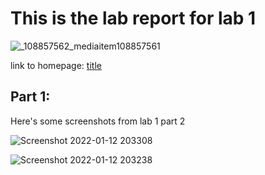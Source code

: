 
# This is the lab report for lab 1
  ![_108857562_mediaitem108857561](https://user-images.githubusercontent.com/33038975/149267061-470b4177-1b10-488f-847a-2317f1be764e.jpg)

  link to homepage: [title](https://yangwestyyy21.github.io/cse15l-lab-reports/index.html)
  
## Part 1:

Here's some screenshots from lab 1 part 2

![Screenshot 2022-01-12 203308](https://user-images.githubusercontent.com/33038975/149266839-4e656872-cb66-41bd-b93b-338780c68c66.png)

![Screenshot 2022-01-12 203238](https://user-images.githubusercontent.com/33038975/149266813-3e53f530-949d-4bc1-953a-ebdaade15353.png)
